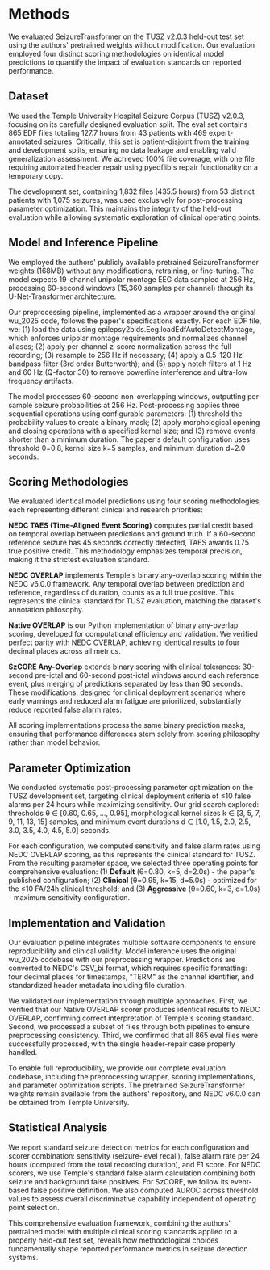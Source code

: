# Methods

We evaluated SeizureTransformer on the TUSZ v2.0.3 held-out test set using the authors' pretrained weights without modification. Our evaluation employed four distinct scoring methodologies on identical model predictions to quantify the impact of evaluation standards on reported performance.

## Dataset

We used the Temple University Hospital Seizure Corpus (TUSZ) v2.0.3, focusing on its carefully designed evaluation split. The eval set contains 865 EDF files totaling 127.7 hours from 43 patients with 469 expert-annotated seizures. Critically, this set is patient-disjoint from the training and development splits, ensuring no data leakage and enabling valid generalization assessment. We achieved 100% file coverage, with one file requiring automated header repair using pyedflib's repair functionality on a temporary copy.

The development set, containing 1,832 files (435.5 hours) from 53 distinct patients with 1,075 seizures, was used exclusively for post-processing parameter optimization. This maintains the integrity of the held-out evaluation while allowing systematic exploration of clinical operating points.

## Model and Inference Pipeline

We employed the authors' publicly available pretrained SeizureTransformer weights (168MB) without any modifications, retraining, or fine-tuning. The model expects 19-channel unipolar montage EEG data sampled at 256 Hz, processing 60-second windows (15,360 samples per channel) through its U-Net-Transformer architecture.

Our preprocessing pipeline, implemented as a wrapper around the original wu_2025 code, follows the paper's specifications exactly. For each EDF file, we: (1) load the data using epilepsy2bids.Eeg.loadEdfAutoDetectMontage, which enforces unipolar montage requirements and normalizes channel aliases; (2) apply per-channel z-score normalization across the full recording; (3) resample to 256 Hz if necessary; (4) apply a 0.5-120 Hz bandpass filter (3rd order Butterworth); and (5) apply notch filters at 1 Hz and 60 Hz (Q-factor 30) to remove powerline interference and ultra-low frequency artifacts.

The model processes 60-second non-overlapping windows, outputting per-sample seizure probabilities at 256 Hz. Post-processing applies three sequential operations using configurable parameters: (1) threshold the probability values to create a binary mask; (2) apply morphological opening and closing operations with a specified kernel size; and (3) remove events shorter than a minimum duration. The paper's default configuration uses threshold θ=0.8, kernel size k=5 samples, and minimum duration d=2.0 seconds.

## Scoring Methodologies

We evaluated identical model predictions using four scoring methodologies, each representing different clinical and research priorities:

**NEDC TAES (Time-Aligned Event Scoring)** computes partial credit based on temporal overlap between predictions and ground truth. If a 60-second reference seizure has 45 seconds correctly detected, TAES awards 0.75 true positive credit. This methodology emphasizes temporal precision, making it the strictest evaluation standard.

**NEDC OVERLAP** implements Temple's binary any-overlap scoring within the NEDC v6.0.0 framework. Any temporal overlap between prediction and reference, regardless of duration, counts as a full true positive. This represents the clinical standard for TUSZ evaluation, matching the dataset's annotation philosophy.

**Native OVERLAP** is our Python implementation of binary any-overlap scoring, developed for computational efficiency and validation. We verified perfect parity with NEDC OVERLAP, achieving identical results to four decimal places across all metrics.

**SzCORE Any-Overlap** extends binary scoring with clinical tolerances: 30-second pre-ictal and 60-second post-ictal windows around each reference event, plus merging of predictions separated by less than 90 seconds. These modifications, designed for clinical deployment scenarios where early warnings and reduced alarm fatigue are prioritized, substantially reduce reported false alarm rates.

All scoring implementations process the same binary prediction masks, ensuring that performance differences stem solely from scoring philosophy rather than model behavior.

## Parameter Optimization

We conducted systematic post-processing parameter optimization on the TUSZ development set, targeting clinical deployment criteria of ≤10 false alarms per 24 hours while maximizing sensitivity. Our grid search explored: thresholds θ ∈ [0.60, 0.65, ..., 0.95], morphological kernel sizes k ∈ [3, 5, 7, 9, 11, 13, 15] samples, and minimum event durations d ∈ [1.0, 1.5, 2.0, 2.5, 3.0, 3.5, 4.0, 4.5, 5.0] seconds.

For each configuration, we computed sensitivity and false alarm rates using NEDC OVERLAP scoring, as this represents the clinical standard for TUSZ. From the resulting parameter space, we selected three operating points for comprehensive evaluation: (1) **Default** (θ=0.80, k=5, d=2.0s) - the paper's published configuration; (2) **Clinical** (θ=0.95, k=15, d=5.0s) - optimized for the ≤10 FA/24h clinical threshold; and (3) **Aggressive** (θ=0.60, k=3, d=1.0s) - maximum sensitivity configuration.

## Implementation and Validation

Our evaluation pipeline integrates multiple software components to ensure reproducibility and clinical validity. Model inference uses the original wu_2025 codebase with our preprocessing wrapper. Predictions are converted to NEDC's CSV_bi format, which requires specific formatting: four decimal places for timestamps, "TERM" as the channel identifier, and standardized header metadata including file duration.

We validated our implementation through multiple approaches. First, we verified that our Native OVERLAP scorer produces identical results to NEDC OVERLAP, confirming correct interpretation of Temple's scoring standard. Second, we processed a subset of files through both pipelines to ensure preprocessing consistency. Third, we confirmed that all 865 eval files were successfully processed, with the single header-repair case properly handled.

To enable full reproducibility, we provide our complete evaluation codebase, including the preprocessing wrapper, scoring implementations, and parameter optimization scripts. The pretrained SeizureTransformer weights remain available from the authors' repository, and NEDC v6.0.0 can be obtained from Temple University.

## Statistical Analysis

We report standard seizure detection metrics for each configuration and scorer combination: sensitivity (seizure-level recall), false alarm rate per 24 hours (computed from the total recording duration), and F1 score. For NEDC scorers, we use Temple's standard false alarm calculation combining both seizure and background false positives. For SzCORE, we follow its event-based false positive definition. We also computed AUROC across threshold values to assess overall discriminative capability independent of operating point selection.

This comprehensive evaluation framework, combining the authors' pretrained model with multiple clinical scoring standards applied to a properly held-out test set, reveals how methodological choices fundamentally shape reported performance metrics in seizure detection systems.